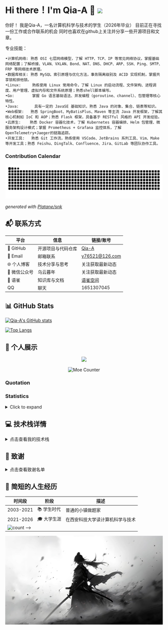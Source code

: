 # Hi there！I'm Qia-A 👋 <img src="https://github.com/laixintao/laixintao/blob/master/assets/wave.gif" width="29px">

<!--
**Qia-A/Qia-A** is a ✨ _special_ ✨ repository because its `README.md` (this file) appears on AHUA-Official GitHub profile.

- 🫡 I am a student of Xi 'an University of Science and Technology and will graduate in 2026.

- 📚️ I'm currently studying some back-end and monolithic architecture projects.

- 👯 I also want to find some interesting projects that I have completed in collaboration ...

- 🤔 I'm looking for a suitable job to help ...  

- ⚡ Fun fact: I am super handsome...
  -->

  你好！ 我是Qia-A，一名计算机科学与技术的学生（2026年毕业） 目前正在寻找一份工作或合作联系的机会  同时也喜欢在github上关注并分享一些开源项目和文章。

  专业技能：


 	•计算机网络: 熟悉 OSI 七层网络模型，了解 HTTP、TCP、IP 等常见网络协议，掌握基础网络配置；了解桥接、VLAN、VXLAN、Bond、NAT、DNS、DHCP、ARP、SSH、Ping、SMTP、FRP 等网络技术原理。
 	•数据库相关: 熟悉 MySQL 索引原理与优化方法，事务隔离级别及 ACID 实现机制，掌握共享锁和排他锁。
 	•Linux:     熟练使用 Linux 常用命令，了解 Linux 的启动流程、文件架构、进程调度、用户管理、虚拟内存和文件系统原理；熟悉shell脚本编写。
 	•Go:        掌握 Go 语言基础语法、并发编程（goroutine、channel）、包管理等核心特性。
 	•Java:       具有一定的 JavaSE 基础知识，熟悉 Java 的对象、集合、链表等知识。
 	•Web框架:   熟悉 SpringBoot、MyBatisPlus、Maven 等主流 Java 开发框架，了解其核心机制如 IoC 和 AOP；熟悉 Flask 框架，具备基于 RESTful 风格的 API 开发经验。
 	•云原生:    熟悉 Docker 容器化技术，了解 Kubernetes 容器编排、Helm 包管理、微服务架构设计模式；掌握 Prometheus + Grafana 监控体系，了解 OpenTelemetry+Jaeger的链路追踪。
 	•开发工具:   熟悉 Git 工作流，熟练使用 VSCode、JetBrains 系列工具、Vim、Make 等开发工具；熟悉 Feishu、DingTalk、Confluence、Jira、GitLab 等团队协作工具。

### Contribution Calendar

<!--https://raw.githubusercontent.com/Qia-A/Qia-A/output/github-contribution-grid-snake.svg" alt="snake gif" width="100%" 
https://github.com/Qia-A/Qia-A/blob/snk/github-contribution-grid-snake.svg -->

<picture>
  <source media="(prefers-color-scheme: dark)" srcset="https://raw.githubusercontent.com/Qia-A/Qia-A/refs/heads/snk/github-contribution-grid-snake-dark.svg">
  <source media="(prefers-color-scheme: light)" srcset="https://raw.githubusercontent.com/Qia-A/Qia-A/refs/heads/snk/github-contribution-grid-snake.svg">
  <img alt="github contribution grid snake animation" src="https://raw.githubusercontent.com/Qia-A/Qia-A/refs/heads/snk/github-contribution-grid-snake.svg">
</picture>

*generated with [Platane/snk](https://github.com/Platane/snk)*

## 📬 联系方式

| 平台          | 信息               | 链接/账号                                                 |
| ------------- | ------------------ | --------------------------------------------------------- |
| 🐙 GitHub     | 开源项目与代码仓库 | [Qia-A](https://github.com/Qia-A)            |
| 📧 Email      | 邮箱联系           | [y76521@126.com](mailto:y76521@126.com)    |
| 🌐 个人博客   | 技术分享与思考     | 关注获取最新动态  |
| 📱 微信公众号 | 乌云暮年 | 关注获取最新动态                                          |
| 📝 语雀       | 知识库与文档       | [语雀空间](https://www.yuque.com/u26059954/nzh32x) |
| QQ           |  	聊天						| 1651307045 |

## 📊 GitHub Stats

[![Qia-A's GitHub stats](https://github-readme-stats.vercel.app/api?username=Qia-A&theme=radical)](https://github.com/Qia-A/github-readme-stats)

[![Top Langs](https://github-readme-stats.vercel.app/api/top-langs/?username=Qia-A&theme=radical)](https://github.com/Qia-A/github-readme-stats)

## 🎨 个人展示

<div align="center">

<img src="https://cardivo.vercel.app/api?name=Qia-A&description=你好，我是西安科技大学计算机科学与技术专业的一名学生，对Java、Linux、算法、设计模式、大型项目、AI深度学习方面有一定兴趣。&image=https://avatars.githubusercontent.com/Qia-A&backgroundColor=%23ecf0f1&github=Qia-A&pattern=leaf&colorPattern=%23eaeaea"/>

![Moe Counter](https://count.getloli.com/get/@AHUA-Official)

</div>

### Quotation

<!--
<details>
<summary>Click to expand</summary>

Sometimes government export control regulations and trade sanctions can constrain our freedom to distribute copies of programs or contribute to projects internationally.  Software developers do not have the power to eliminate or override these restrictions, but what we can and must do is refuse to impose them as conditions of use or development of the program.  In this way, the restrictions will not affect activities and people outside the jurisdictions of these governments. Thus, we never require contributors to obedience to any nontrivial export regulations as a condition of exercising any of the essential freedoms. We will never proactively ban contributors from any country or region due to government export control regulations or trade sanctions unless we are under severe duress.

<a href="https://u.fsf.org/friendspring19"><img src="https://static.fsf.org/nosvn/images/badges/Spring19-dark-age.png" alt="Double the movement"></a>

> 正如我们享受他人的发明带来的巨大便利一样，我们也应该乐于有机会让自己的发明为他人服务，而且我们应该免费并慷慨地这么做。
>
> As we enjoy great advantages from the inventions of others, we should be glad of an opportunity to serve others by any invention of ours, and this we should do freely and generously.
>
> [Benjamin Franklin](https://www.gnu.org/home.en.html)

> 我们希望有一天，那些设置障碍使自己的人民与世界隔离、使人民互相隔离的政府，将认识到他们这么做不但伤害自己的利益，也伤害自己公民和全人类的权利。
>
> We hope that one day, governments who build barriers to disconnect their people from the world and each other will recognize that they are acting against their own interests, as well as the rights of their citizens and all humanity.
>
> [Improving Our Policies as We Continue to Enable Global Collaboration](https://blog.zoom.us/improving-our-policies-as-we-continue-to-enable-global-collaboration/)

> 我们支持软件用户的自由，因为我们坚信这是每个用户应得的。有了这些自由，软件用户，无论是个人还是集体，都可以掌控所运行的软件，并决定这些程序如何为自己服务。如果一个软件令用户失去了这种控制权，我们则称它为"非自由"的，或"专有"的程序。与自由软件相反，非自由软件会操控它的用户，而软件的开发者则掌控着软件。这使得非自由软件成为了非正义力量的帮凶。
>
> We campaign for these freedoms because everyone deserves them. With these freedoms, the users (both individually and collectively) control the program and what it does for them. When users don't control the program, we call it a "nonfree" or "proprietary" program. The nonfree program controls the users, and the developer controls the program; this makes the program an instrument of unjust power. 
>
> [What is Free Software?](https://www.gnu.org/philosophy/free-sw.en.html)

</details>
  -->

### Statistics

<details>
<summary>Click to expand</summary>

[![SunsetMkt's GitHub stats](https://github-readme-stats.vercel.app/api?username=AHUA-Official&show_icons=true&show=reviews,discussions_started,discussions_answered,prs_merged,prs_merged_percentage&theme=transparent)](https://github.com/anuraghazra/github-readme-stats)

[![Top Langs](https://github-readme-stats.vercel.app/api/top-langs/?username=AHUA-Official&langs_count=8&layout=donut&hide=html,css,fluent,scss,stylus&theme=transparent)](https://github.com/anuraghazra/github-readme-stats)

<!--[![GitHub Streak](https://streak-stats.demolab.com?user=AHUA-Official&theme=transparent)](https://git.io/streak-stats) -->

<!--<a href="https://gitroll.io/profile/up0e9TqeuU8RIZdY0PYx07zrDEXi2" target="_blank"><img src="https://gitroll.io/api/badges/profiles/v1/up0e9TqeuU8RIZdY0PYx07zrDEXi2" alt="GitRoll Profile Badge"/></a>
-->

![Moe Counter](https://count.getloli.com/get/@AHUA-Official)

![](https://hit.yhype.me/github/profile?user_id=26019675)

</details>

## 💻 技术栈详情

<details>
<summary>点击查看我的技术栈</summary>

*以下是我接触过的众多技术列表，但这并不意味着任何级别的知识、熟练程度或可用性。*

### 熟悉的 Language & Tool

<div>
<img src="https://cdn.jsdelivr.net/gh/devicons/devicon@latest/icons/linux/linux-original.svg" width="40" height="40" />
<img src="https://cdn.jsdelivr.net/gh/devicons/devicon@latest/icons/docker/docker-original-wordmark.svg" width="40" height="40" />
<img src="https://cdn.jsdelivr.net/gh/devicons/devicon@latest/icons/python/python-original-wordmark.svg" width="40" height="40" />
<img src="https://cdn.jsdelivr.net/gh/devicons/devicon@latest/icons/pycharm/pycharm-original.svg" width="40" height="40" />
<img src="https://cdn.jsdelivr.net/gh/devicons/devicon@latest/icons/spring/spring-original-wordmark.svg" width="40" height="40" />
<img src="https://cdn.jsdelivr.net/gh/devicons/devicon@latest/icons/vim/vim-original.svg" width="40" height="40" />
<img src="https://cdn.jsdelivr.net/gh/devicons/devicon@latest/icons/redis/redis-original-wordmark.svg" width="40" height="40"/>
<img src="https://cdn.jsdelivr.net/gh/devicons/devicon@latest/icons/java/java-original-wordmark.svg" width="40" height="40"/>
<img src="https://cdn.jsdelivr.net/gh/devicons/devicon@latest/icons/mysql/mysql-original.svg" width="40" height="40"/>
<img src="https://cdn.jsdelivr.net/gh/devicons/devicon@latest/icons/flask/flask-original-wordmark.svg" width="40" height="40"/>
<img src="https://cdn.jsdelivr.net/gh/devicons/devicon@latest/icons/bash/bash-original.svg" width="40" height="40"/>
<img src="https://cdn.jsdelivr.net/gh/devicons/devicon@latest/icons/nginx/nginx-original.svg" width="40" height="40" />   
<img src="https://cdn.jsdelivr.net/gh/devicons/devicon@latest/icons/git/git-original-wordmark.svg" width="40" height="40" /> 
<img src="https://cdn.jsdelivr.net/gh/devicons/devicon@latest/icons/centos/centos-original-wordmark.svg" width="40" height="40" />   
<img src="https://cdn.jsdelivr.net/gh/devicons/devicon@latest/icons/markdown/markdown-original.svg" width="40" height="40" />
<img src="https://cdn.jsdelivr.net/gh/devicons/devicon@latest/icons/go/go-original.svg" width="40" height="40" />
<img src="https://cdn.jsdelivr.net/gh/devicons/devicon@latest/icons/kubernetes/kubernetes-original-wordmark.svg" width="40" height="40" />
<img src="https://cdn.jsdelivr.net/gh/devicons/devicon@latest/icons/prometheus/prometheus-original-wordmark.svg" width="40" height="40" />
<img src="https://cdn.jsdelivr.net/gh/devicons/devicon@latest/icons/grafana/grafana-original-wordmark.svg" width="40" height="40" />
<img src="https://cdn.jsdelivr.net/gh/devicons/devicon@latest/icons/opentelemetry/opentelemetry-original-wordmark.svg" width="40" height="40" />
</div>

### 项目中使用过的语言和工具

<div>
<img src="https://cdn.jsdelivr.net/gh/devicons/devicon@latest/icons/postgresql/postgresql-original.svg" width="40" height="40" />
<img src="https://cdn.jsdelivr.net/gh/devicons/devicon@latest/icons/jetbrains/jetbrains-original.svg" width="40" height="40" />
<img src="https://cdn.jsdelivr.net/gh/devicons/devicon@latest/icons/jira/jira-original-wordmark.svg" width="40" height="40" />
<img src="https://cdn.jsdelivr.net/gh/devicons/devicon@latest/icons/opensuse/opensuse-original-wordmark.svg" width="40" height="40"/>
<img src="https://cdn.jsdelivr.net/gh/devicons/devicon@latest/icons/ubuntu/ubuntu-original-wordmark.svg" width="40" height="40" />
<img src="https://cdn.jsdelivr.net/gh/devicons/devicon@latest/icons/ssh/ssh-original-wordmark.svg" width="40" height="40" />
<img src="https://cdn.jsdelivr.net/gh/devicons/devicon@latest/icons/sqlite/sqlite-original-wordmark.svg" width="40" height="40" />
<img src="https://cdn.jsdelivr.net/gh/devicons/devicon@latest/icons/rockylinux/rockylinux-original-wordmark.svg" width="40" height="40" />
<img src="https://cdn.jsdelivr.net/gh/devicons/devicon@latest/icons/redhat/redhat-original.svg" width="40" height="40" />
<img src="https://cdn.jsdelivr.net/gh/devicons/devicon@latest/icons/jenkins/jenkins-original.svg" width="40" height="40" />   
<img src="https://cdn.jsdelivr.net/gh/devicons/devicon@latest/icons/matplotlib/matplotlib-original.svg" width="40" height="40" />
<img src="https://cdn.jsdelivr.net/gh/devicons/devicon@latest/icons/maven/maven-original-wordmark.svg" width="40" height="40" />
<img src="https://cdn.jsdelivr.net/gh/devicons/devicon@latest/icons/mariadb/mariadb-original.svg" width="40" height="40" />
<img src="https://cdn.jsdelivr.net/gh/devicons/devicon@latest/icons/awk/awk-original-wordmark.svg" width="40" height="40" />
<img src="https://cdn.jsdelivr.net/gh/devicons/devicon@latest/icons/aarch64/aarch64-original.svg" width="40" height="40" />
<img src="https://cdn.jsdelivr.net/gh/devicons/devicon@latest/icons/latex/latex-original.svg" width="40" height="40" />
<img src="https://cdn.jsdelivr.net/gh/devicons/devicon@latest/icons/stackoverflow/stackoverflow-original-wordmark.svg" width="40" height="40" />
<img src="https://cdn.jsdelivr.net/gh/devicons/devicon@latest/icons/tortoisegit/tortoisegit-original.svg" width="40" height="40" />
<img src="https://cdn.jsdelivr.net/gh/devicons/devicon@latest/icons/neo4j/neo4j-original-wordmark.svg" width="40" height="40" />  
<img src="https://cdn.jsdelivr.net/gh/devicons/devicon@latest/icons/gcc/gcc-original.svg" width="40" height="40" />
<img src="https://cdn.jsdelivr.net/gh/devicons/devicon@latest/icons/elasticsearch/elasticsearch-original-wordmark.svg" width="40" height="40" />
<img src="https://cdn.jsdelivr.net/gh/devicons/devicon@latest/icons/debian/debian-original-wordmark.svg" width="40" height="40" />  
<img src="https://cdn.jsdelivr.net/gh/devicons/devicon@latest/icons/tomcat/tomcat-original-wordmark.svg" width="40" height="40" />
<img src="https://cdn.jsdelivr.net/gh/devicons/devicon@latest/icons/wordpress/wordpress-original.svg" width="40" height="40" />
<img src="https://cdn.jsdelivr.net/gh/devicons/devicon@latest/icons/windows11/windows11-original.svg" width="40" height="40" />
<img src="https://cdn.jsdelivr.net/gh/devicons/devicon@latest/icons/vsphere/vsphere-original-wordmark.svg" width="40" height="40"/>
<img src="https://cdn.jsdelivr.net/gh/devicons/devicon@latest/icons/pytest/pytest-original-wordmark.svg" width="40" height="40"/>
<img src="https://cdn.jsdelivr.net/gh/devicons/devicon@latest/icons/ohmyzsh/ohmyzsh-original.svg" width="40" height="40" />
<img src="https://cdn.jsdelivr.net/gh/devicons/devicon@latest/icons/dbeaver/dbeaver-original.svg" width="40" height="40" />
<img src="https://cdn.jsdelivr.net/gh/devicons/devicon@latest/icons/oauth/oauth-original.svg" width="40" height="40" />
<img src="https://cdn.jsdelivr.net/gh/devicons/devicon@latest/icons/numpy/numpy-original-wordmark.svg" width="40" height="40" />
<img src="https://cdn.jsdelivr.net/gh/devicons/devicon@latest/icons/npm/npm-original-wordmark.svg" width="40" height="40" />
<img src="https://cdn.jsdelivr.net/gh/devicons/devicon@latest/icons/notion/notion-original.svg" width="40" height="40" />
<img src="https://cdn.jsdelivr.net/gh/devicons/devicon@latest/icons/github/github-original-wordmark.svg" width="40" height="40" />
<img src="https://cdn.jsdelivr.net/gh/devicons/devicon@latest/icons/gitlab/gitlab-original-wordmark.svg" width="40" height="40" />
<img src="https://cdn.jsdelivr.net/gh/devicons/devicon@latest/icons/hugo/hugo-original-wordmark.svg" width="40" height="40" />
</div>

### 想要学习的 Language & Tool

<div>
<img src="https://cdn.jsdelivr.net/gh/devicons/devicon@latest/icons/vuejs/vuejs-original.svg" width="40" height="40" />
<img src="https://cdn.jsdelivr.net/gh/devicons/devicon@latest/icons/yarn/yarn-original.svg" width="40" height="40" />
<img src="https://cdn.jsdelivr.net/gh/devicons/devicon@latest/icons/selenium/selenium-original.svg" width="40" height="40" />
<img src="https://cdn.jsdelivr.net/gh/devicons/devicon@latest/icons/graphql/graphql-plain-wordmark.svg" width="40" height="40" />
<img src="https://cdn.jsdelivr.net/gh/devicons/devicon@latest/icons/goland/goland-plain-wordmark.svg" width="40" height="40" />
<img src="https://cdn.jsdelivr.net/gh/devicons/devicon@latest/icons/html5/html5-original-wordmark.svg" width="40" height="40" />
<img src="https://cdn.jsdelivr.net/gh/devicons/devicon@latest/icons/lua/lua-plain.svg" width="40" height="40" />
<img src="https://cdn.jsdelivr.net/gh/devicons/devicon@latest/icons/openstack/openstack-original-wordmark.svg" width="40" height="40" />
</div>
<!--<--
[![My Skills](https://skillicons.dev/icons?i=ae,anaconda,androidstudio,apple,arch,arduino,atom,au,autocad,aws,azure,bash,bitbucket,blender,bootstrap,c,cs,cpp,cloudflare,codepen,css,debian,discord,bots,django,docker,dotnet,fastapi,fediverse,figma,flask,gcp,git,github,githubactions,gitlab,gmail,go,graphql,heroku,html,idea,ai,instagram,ipfs,java,js,jenkins,jquery,kali,kubernetes,latex,linkedin,linux,lua,md,mastodon,mint,mongodb,neovim,netlify,nginx,nodejs,notion,npm,obsidian,ps,php,planetscale,pnpm,powershell,pr,pycharm,py,pytorch,redhat,redis,regex,replit,sqlite,stackoverflow,selenium,svg,tensorflow,twitter,ts,ubuntu,unity,unreal,vercel,vim,visualstudio,vscode,vscodium,vue,webpack,windows,wordpress,workers&perline=15)](https://skillicons.dev)  -->

</details>

## 🙏 致谢

<details>
<summary>点击查看致谢名单</summary>

- [XUST](https://www.xust.edu.cn/) - 西安科技大学1大学是我的学校，谢谢我这么菜但我的学校还没有放弃我，也没有把我开除人籍。
- [Bitwarden](https://bitwarden.com/) - The password manager trusted by millions.
- [Cloudflare](https://www.cloudflare.com/) - Connect, protect and build everywhere.
- [Codeium](https://codeium.com/) - Excellent & free AI code completion solution.
- [Free Software Foundation](https://www.fsf.org/) & [GNU Operating System](https://www.gnu.org/home.en.html)
- [NameSilo](https://www.namesilo.com/domain/search-domains?rid=d0b7e93ym) - Trusted domain name registrar.
- [语雀](https://www.yuque.com/) - 语雀很好用
- [GitHub](https://github.com/) - GitHub上面有很多高质量的项目来着
- [AI工具集](https://openai.com/) - OpenAI、Claude、Gemini、DeepSeek、Kimi，没你们我写不出文档

</details>

## 📖 简短的人生经历

| 时间段                                                           | 阶段        | 描述                           |
| ---------------------------------------------------------------- | ----------- | ------------------------------ |
| 2003-2021                                                      | 📚 学生时代 | 普通的小镇做题家               |
| 2021-2026                                                       | 🎓 大学生涯 | 在西安科技大学读计算机科学与技术 |
| ![count](https://profile-counter.glitch.me/lxl66566/count.svg) --> |             |                                |

![屏幕截图 2023-09-28 160238](https://github.com/Qia-A/Qia-A/blob/main/assets/%E5%B0%BE%E5%9B%BE.png)
